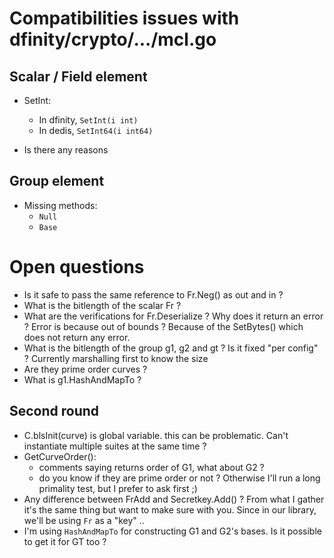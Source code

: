 # Compatibilities issues with dfinity/crypto/.../mcl.go

## Scalar / Field element

+ SetInt:
    - In dfinity, `SetInt(i int)`
    - In dedis, `SetInt64(i int64)`

+ Is there any reasons
## Group element

+ Missing methods:
    - `Null`
    - `Base`


# Open questions

+ Is it safe to pass the same reference to Fr.Neg() as out and in ?
+ What is the bitlength of the scalar Fr ?
+ What are the verifications for Fr.Deserialize ? Why does it return an error ?  Error is because out of bounds ? Because of the SetBytes() which does not return any error.
+ What is the bitlength of the group g1, g2 and gt ? Is it fixed "per config" ?  Currently marshalling first to know the size
+ Are they prime order curves ? 
+ What is g1.HashAndMapTo ?

## Second round

+ C.blsInit(curve) is global variable. this can be problematic. Can't
  instantiate multiple suites at the same time ?
+ GetCurveOrder(): 
    - comments saying returns order of G1, what about G2 ?
    - do you know if they are prime order or not ? Otherwise I'll run a long primality test, but I prefer to ask first ;)
+ Any difference between FrAdd and Secretkey.Add() ? From what I gather it's the same thing but want to make sure with you. Since in our library, we'll be using `Fr` as a "key" ..
+ I'm using `HashAndMapTo` for constructing G1 and G2's bases. Is it possible to get it for GT too ? 
